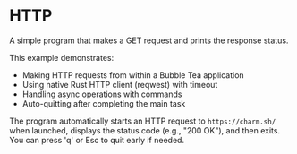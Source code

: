 # HTTP

A simple program that makes a GET request and prints the response status.

This example demonstrates:
- Making HTTP requests from within a Bubble Tea application
- Using native Rust HTTP client (reqwest) with timeout
- Handling async operations with commands
- Auto-quitting after completing the main task

The program automatically starts an HTTP request to `https://charm.sh/` when launched, displays the status code (e.g., "200 OK"), and then exits. You can press 'q' or Esc to quit early if needed.